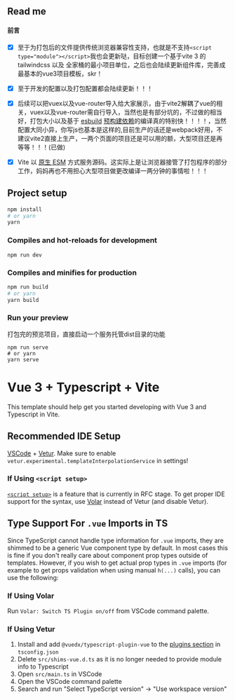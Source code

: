 ## Read me

#### 前言
+ [x] 至于为打包后的文件提供传统浏览器兼容性支持，也就是不支持`<script type="module"></script>`我也会更新哒，目标创建一个基于vite 3 的 tailwindcss 以及 全家桶的最小项目单位，之后也会陆续更新组件库，完善成最基本的vue3项目模板，skr！

+ [x] 至于开发的配置以及打包配置都会陆续更新！！！

+ [x] 后续可以把vuex以及vue-router导入给大家展示，由于vite2解耦了vue的相关，vuex以及vue-router需自行导入，当然也是有部分坑的，不过做的相当好，打包大小以及基于 [esbuild](https://esbuild.github.io/) [预构建依赖](https://cn.vitejs.dev/guide/dep-pre-bundling.html)的编译真的特别快！！！！，当然配置大同小异，你写js也基本是这样的,目前生产的话还是webpack好用，不建议vite2直接上生产，一两个页面的项目还是可以用的额，大型项目还是再等等！！！(已做)

+ [x] Vite 以 [原生 ESM](https://developer.mozilla.org/en-US/docs/Web/JavaScript/Guide/Modules) 方式服务源码。这实际上是让浏览器接管了打包程序的部分工作，妈妈再也不用担心大型项目做更改编译一两分钟的事情啦！！！



## Project setup

```sh
npm install
# or yarn
yarn
```

### Compiles and hot-reloads for development
```shell
npm run dev
```

### Compiles and minifies for production
```sh
npm run build
# or yarn
yarn build
```

### Run your preview 

打包完的预览项目，直接启动一个服务托管dist目录的功能

```shell
npm run serve
# or yarn
yarn serve
```

# Vue 3 + Typescript + Vite

This template should help get you started developing with Vue 3 and Typescript in Vite.

## Recommended IDE Setup

[VSCode](https://code.visualstudio.com/) + [Vetur](https://marketplace.visualstudio.com/items?itemName=octref.vetur). Make sure to enable `vetur.experimental.templateInterpolationService` in settings!

### If Using `<script setup>`

[`<script setup>`](https://github.com/vuejs/rfcs/pull/227) is a feature that is currently in RFC stage. To get proper IDE support for the syntax, use [Volar](https://marketplace.visualstudio.com/items?itemName=johnsoncodehk.volar) instead of Vetur (and disable Vetur).

## Type Support For `.vue` Imports in TS

Since TypeScript cannot handle type information for `.vue` imports, they are shimmed to be a generic Vue component type by default. In most cases this is fine if you don't really care about component prop types outside of templates. However, if you wish to get actual prop types in `.vue` imports (for example to get props validation when using manual `h(...)` calls), you can use the following:

### If Using Volar

Run `Volar: Switch TS Plugin on/off` from VSCode command palette.

### If Using Vetur

1. Install and add `@vuedx/typescript-plugin-vue` to the [plugins section](https://www.typescriptlang.org/tsconfig#plugins) in `tsconfig.json`
2. Delete `src/shims-vue.d.ts` as it is no longer needed to provide module info to Typescript
3. Open `src/main.ts` in VSCode
4. Open the VSCode command palette
5. Search and run "Select TypeScript version" -> "Use workspace version"



